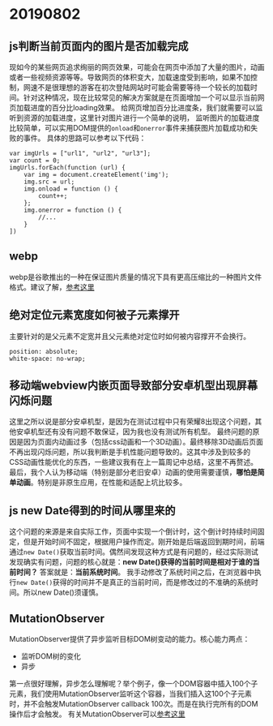 # 20190802

## js判断当前页面内的图片是否加载完成
现如今的某些网页追求绚丽的网页效果，可能会在网页中添加了大量的图片，动画或者一些视频资源等等。导致网页的体积变大，加载速度受到影响，如果不加控制，网速不是很理想的游客在初次登陆网站时可能会需要等待一个较长的加载时间。针对这种情况，现在比较常见的解决方案就是在页面增加一个可以显示当前网页加载进度的百分比loading效果。
给网页增加百分比进度条，我们就需要可以监听到资源的加载进度，这里针对图片进行一个简单的说明，
监听图片的加载进度比较简单，可以实用DOM提供的`onload`和`onerror`事件来捕获图片加载成功和失败的事件。
具体的思路可以参考以下代码：
```
var imgUrls = ["url1", "url2", "url3"];
var count = 0;
imgUrls.forEach(function (url) {
    var img = document.createElement('img');
    img.src = url;
    img.onload = function () {
        count++;
    };
    img.onerror = function () {
        //...
    }
])
```

## webp
webp是谷歌推出的一种在保证图片质量的情况下具有更高压缩比的一种图片文件格式。建议了解，[参考这里](https://www.hahack.com/wiki/sundries-webp.html)

## 绝对定位元素宽度如何被子元素撑开
主要针对的是父元素不定宽并且父元素绝对定位时如何被内容撑开不会换行。
```
position: absolute;
white-space: no-wrap;
```

## 移动端webview内嵌页面导致部分安卓机型出现屏幕闪烁问题
这里之所以说是部分安卓机型，是因为在测试过程中只有荣耀8出现这个问题，其他安卓机型还有没有问题不敢保证，因为我也没有测试所有机型。
最终问题的原因是因为页面内动画过多（包括css动画和一个3D动画）。最终移除3D动画后页面不再出现闪烁问题，所以我判断是手机性能问题导致的。这其中涉及到较多的CSS动画性能优化的东西，一些建议我有在上一篇周记中总结，这里不再赘述。
最后，我个人认为移动端（特别是部分老旧安卓）动画的使用需要谨慎，**哪怕是简单动画**。特别是非原生应用，在性能和适配上坑比较多。

## js new Date得到的时间从哪里来的
这个问题的来源是来自实际工作，页面中实现一个倒计时，这个倒计时持续时间固定，但是开始时间不固定，根据用户操作而定。刚开始是后端返回到期时间，前端通过`new Date()`获取当前时间。偶然间发现这种方式是有问题的，经过实际测试发现确实有问题，问题的核心就是：**new Date()获得的当前时间是相对于谁的当前时间？**
答案就是：**当前系统时间**。
我手动修改了系统时间之后，在浏览器中执行`new Date()`获得的时间并不是真正的当前时间，而是修改过的不准确的系统时间。所以new Date()须谨慎。
## MutationObserver
MutationObserver提供了异步监听目标DOM树变动的能力。核心能力两点：

 - 监听DOM树的变化
 - 异步

第一点很好理解，异步怎么理解呢？举个例子，像一个DOM容器中插入100个子元素，我们使用MutationObserver监听这个容器，当我们插入这100个子元素时，并不会触发MutationObserver callback 100次。而是在执行完所有的DOM操作后才会触发。
有关MutationObserver可以[参考这里](https://developer.mozilla.org/zh-CN/docs/Web/API/MutationObserver)
   